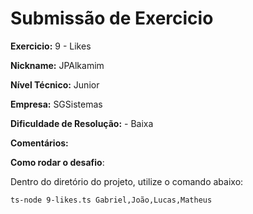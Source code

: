 # Submissão de Exercicio

**Exercicio:** 9 - Likes

**Nickname:** JPAlkamim

**Nível Técnico:** Junior

**Empresa:** SGSistemas

**Dificuldade de Resolução:** - Baixa

**Comentários:**

**Como rodar o desafio**:

Dentro do diretório do projeto, utilize o comando abaixo:

```bash
ts-node 9-likes.ts Gabriel,João,Lucas,Matheus
```
